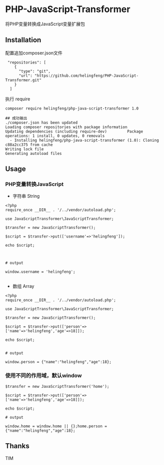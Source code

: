 # PHP-JavaScript-Transformer
将PHP变量转换成JavaScript变量扩展包

## Installation

配置追加composer.json文件

```
 "repositories": [
    {
      "type": "git",
      "url": "https://github.com/helingfeng/PHP-JavaScript-Transformer.git"
    }
  ]
```

执行 require

```
composer require helingfeng/php-java-script-transformer 1.0

## 成功输出
./composer.json has been updated
Loading composer repositories with package information                                                                          Updating dependencies (including require-dev)         Package operations: 1 install, 0 updates, 0 removals
  - Installing helingfeng/php-java-script-transformer (1.0): Cloning c88a2cc375 from cache
Writing lock file
Generating autoload files

```

## Usage


### PHP变量转换JavaScript

- 字符串 String

```
<?php
require_once __DIR__ . '/../vendor/autoload.php';

use JavaScriptTransformer\JavaScriptTransformer;

$transfer = new JavaScriptTransformer();

$script = $transfer->put(['username'=>'helingfeng']);

echo $script;



# output

window.username = 'helingfeng';


```

- 数组 Array

```
<?php
require_once __DIR__ . '/../vendor/autoload.php';

use JavaScriptTransformer\JavaScriptTransformer;

$transfer = new JavaScriptTransformer();

$script = $transfer->put(['person'=>['name'=>'helingfeng','age'=>18]]);

echo $script;


# output 

window.person = {"name":"helingfeng","age":18};

```

### 使用不同的作用域，默认window

```
$transfer = new JavaScriptTransformer('home');

$script = $transfer->put(['person'=>['name'=>'helingfeng','age'=>18]]);

echo $script;

# output 

window.home = window.home || {};home.person = {"name":"helingfeng","age":18};

```

## Thanks

TIM


